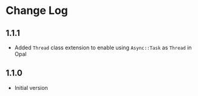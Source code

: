# Change Log

## 1.1.1

- Added `Thread` class extension to enable using `Async::Task` as `Thread` in Opal

## 1.1.0

- Initial version
